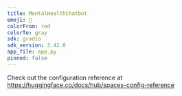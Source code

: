 ```yaml
---
title: MentalHealthChatbot
emoji: 🚀
colorFrom: red
colorTo: gray
sdk: gradio
sdk_version: 3.42.0
app_file: app.py
pinned: false
---
```


Check out the configuration reference at https://huggingface.co/docs/hub/spaces-config-reference
